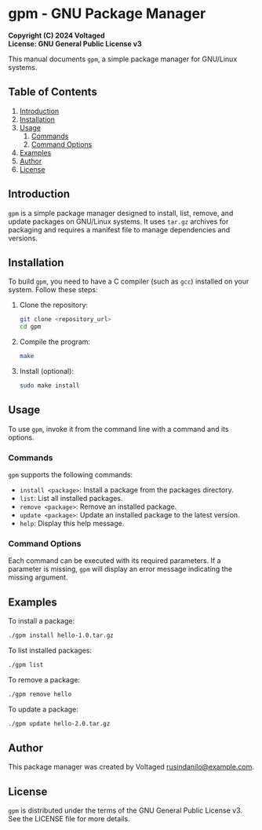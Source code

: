 # gpm - GNU Package Manager

**Copyright (C) 2024 Voltaged**  
**License: GNU General Public License v3**

This manual documents `gpm`, a simple package manager for GNU/Linux systems.

## Table of Contents

1. [Introduction](#introduction)
2. [Installation](#installation)
3. [Usage](#usage)
   1. [Commands](#commands)
   2. [Command Options](#command-options)
4. [Examples](#examples)
5. [Author](#author)
6. [License](#license)

## Introduction

`gpm` is a simple package manager designed to install, list, remove, and update packages on GNU/Linux systems. It uses `tar.gz` archives for packaging and requires a manifest file to manage dependencies and versions.

## Installation

To build `gpm`, you need to have a C compiler (such as `gcc`) installed on your system. Follow these steps:

1. Clone the repository:
   ```bash
   git clone <repository_url>
   cd gpm
   ```

2. Compile the program:
   ```bash
   make
   ```

3. Install (optional):
   ```bash
   sudo make install
   ```

## Usage

To use `gpm`, invoke it from the command line with a command and its options.

### Commands

`gpm` supports the following commands:

- `install <package>`: Install a package from the packages directory.
- `list`: List all installed packages.
- `remove <package>`: Remove an installed package.
- `update <package>`: Update an installed package to the latest version.
- `help`: Display this help message.

### Command Options

Each command can be executed with its required parameters. If a parameter is missing, `gpm` will display an error message indicating the missing argument.

## Examples

To install a package:
```bash
./gpm install hello-1.0.tar.gz
```

To list installed packages:
```bash
./gpm list
```

To remove a package:
```bash
./gpm remove hello
```

To update a package:
```bash
./gpm update hello-2.0.tar.gz
```

## Author

This package manager was created by Voltaged <rusindanilo@example.com>.

## License

`gpm` is distributed under the terms of the GNU General Public License v3. See the LICENSE file for more details.